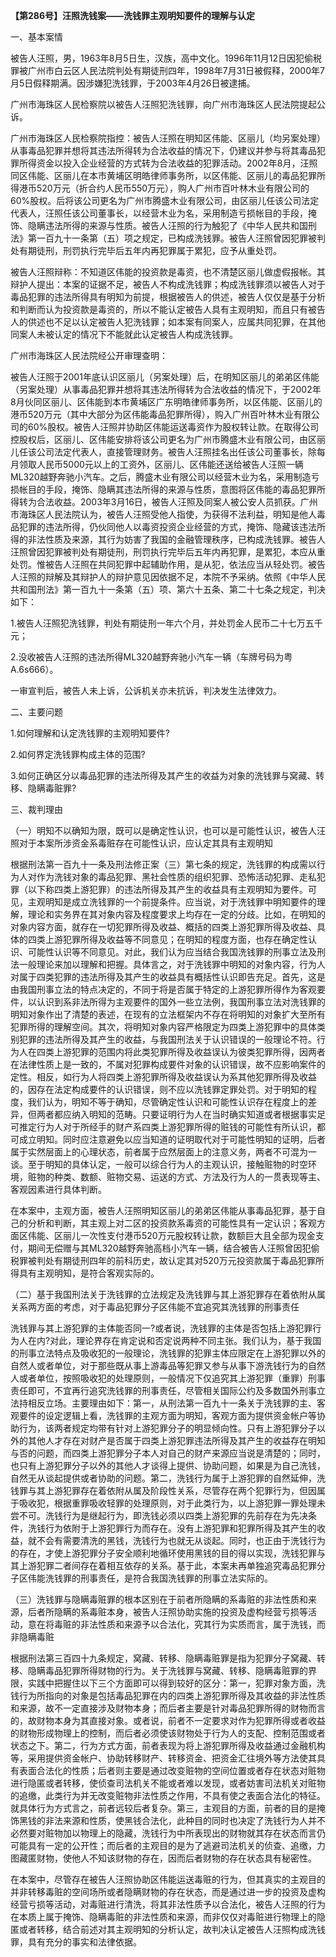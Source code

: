 **【第286号】汪照洗钱案——洗钱罪主观明知要件的理解与认定**

一、基本案情

被告人汪照，男，1963年8月5日生，汉族，高中文化。1996年11月12日因犯偷税罪被广州市白云区人民法院判处有期徒刑四年，1998年7月31日被假释，2000年7月5日假释期满。因涉嫌犯洗钱罪，于2003年4月26日被逮捕。

广州市海珠区人民检察院以被告人汪照犯洗钱罪，向广州市海珠区人民法院提起公诉。

广州市海珠区人民检察院指控：被告人汪照在明知区伟能、区丽儿（均另案处理）从事毒品犯罪并想将其违法所得转为合法收益的情况下，仍建议并参与将其毒品犯罪所得资金以投入企业经营的方式转为合法收益的犯罪活动。2002年8月，汪照同区伟能、区丽儿在本市黄埔区明皓律师事务所，以区伟能、区丽儿的毒品犯罪所得港币520万元（折合约人民币550万元），购人广州市百叶林木业有限公司的60%股权。后将该公司更名为广州市腾盛木业有限公司，由区丽儿任该公司法定代表人，汪照任该公司董事长，以经营木业为名，采用制造亏损帐目的手段，掩饰、隐瞒违法所得的来源与性质。被告人汪照的行为触犯了《中华人民共和国刑法》第一百九十一条第（五）项之规定，已构成洗钱罪。被告人汪照曾因犯罪被判处有期徒刑，刑罚执行完毕后五年内再犯罪属于累犯，应予从重处罚。

被告人汪照辩称：不知道区伟能的投资款是毒资，也不清楚区丽儿做虚假报帐。其辩护人提出：本案的证据不足，被告人不构成洗钱罪；构成洗钱罪须以被告人对于毒品犯罪的违法所得具有明知为前提，根据被告人的供述，被告人仅仅是基于分析和判断而认为投资款是毒资的，所以不能认定被告人具有主观明知，而且只有被告人的供述也不足以认定被告人犯洗钱罪；如本案有同案人，应属共同犯罪，在其他同案人未被认定的情况下不能就此认定被告人构成洗钱罪。

广州市海珠区人民法院经公开审理查明：

被告人汪照于2001年底认识区丽儿（另案处理）后，在明知区丽儿的弟弟区伟能（另案处理）从事毒品犯罪并想将其违法所得转为合法收益的情况下，于2002年8月伙同区丽儿、区伟能到本市黄埔区广东明皓律师事务所，以区伟能、区丽儿的港币520万元（其中大部分为区伟能毒品犯罪所得），购入广州百叶林木业有限公司的60%股权。被告人汪照并协助区伟能运送毒资作为股权转让款。在取得公司控股权后，区丽儿、区伟能安排将该公司更名为广州市腾盛木业有限公司，由区丽儿任该公司法定代表人，直接管理财务。被告人汪照挂名出任该公司董事长，除每月领取人民币5000元以上的工资外，区丽儿、区伟能还送给被告人汪照一辆ML320越野奔驰小汽车。之后，腾盛木业有限公司以经营木业为名，采用制造亏损帐目的手段，掩饰、隐瞒其违法所得的来源与性质，意图将区伟能的毒品犯罪所得转为合法收益。2003年3月16日，被告人汪照及同案人被公安人员抓获。广州市海珠区人民法院认为，被告人汪照受他人指使，为获得不法利益，明知是他人毒品犯罪的违法所得，仍伙同他人以毒资投资企业经营的方式，掩饰、隐藏该违法所得的非法性质及来源，其行为妨害了我国的金融管理秩序，已构成洗钱罪。被告人汪照曾因犯罪被判处有期徒刑，刑罚执行完毕后五年内再犯罪，是累犯，本应从重处罚。惟被告人汪照在共同犯罪中起辅助作用，是从犯，依法应当从轻处罚。被告人汪照的辩解及其辩护人的辩护意见因依据不足，本院不予采纳。依照《中华人民共和国刑法》第一百九十一条第（五）项、第六十五条、第二十七条之规定，判决如下：

1.被告人汪照犯洗钱罪，判处有期徒刑一年六个月，并处罚金人民币二十七万五千元；

2.没收被告人汪照的违法所得ML320越野奔驰小汽车一辆（车牌号码为粤A.6s666）。

一审宣判后，被告人未上诉，公诉机关亦未抗诉，判决发生法律效力。

二、主要问题

1.如何理解和认定洗钱罪的主观明知要件?

2.如何界定洗钱罪构成主体的范围?

3.如何正确区分以毒品犯罪的违法所得及其产生的收益为对象的洗钱罪与窝藏、转移、隐瞒毒赃罪?

三、裁判理由

（一）明知不以确知为限，既可以是确定性认识，也可以是可能性认识，被告人汪照对于本案所涉资金系毒赃存在可能性认识，应认定其具有主观明知

根据刑法第一百九十一条及刑法修正案（三）第七条的规定，洗钱罪的构成需以行为人对作为洗钱对象的毒品犯罪、黑社会性质的组织犯罪、恐怖活动犯罪、走私犯罪（以下称四类上游犯罪）的违法所得及其产生的收益具有主观明知为要件。可见，主观明知是成立洗钱罪的一个前提条件。应当说，对于洗钱罪中明知要件的理解，理论和实务界在其对象内容及程度要求上均存在一定的分歧。比如，在明知的对象内容方面，就存在一切犯罪所得及收益、概括的四类上游犯罪所得及收益、具体的四类上游犯罪所得及收益等不同意见；在明知的程度方面，也存在确定性认识、可能性认识等不同意见。对此，我们认为应当结合我国洗钱罪的刑事立法及刑法一般理论来加以理解和把握。具体言之，对于洗钱罪中明知的对象内容，行为人对属于四类犯罪的违法所得及其产生的收益具有概括性认识即告充足。首先，这是由我国刑事立法的特点决定的，不同于将是否属于特定的上游犯罪所得作为客观要件，以认识到系非法所得为主观要件的国外一些立法例，我国刑事立法对洗钱罪的明知对象作出了清楚的表述，在现有的立法框架内不存在将明知的对象扩大至所有犯罪所得的理解空间。其次，将明知对象内容严格限定为四类上游犯罪中的具体类别犯罪的违法所得及其产生的收益，与我国刑法关于认识错误的一般理论不符。行为人在四类上游犯罪的范围内将此类犯罪所得及收益误认为彼类犯罪所得，因两者在法律性质上是一致的，不属对犯罪构成要件对象的认识错误，故不应影响案件的定性。相反，如行为人将四类上游犯罪所得及收益误认为系其他犯罪所得及收益的，因存在法定构成要件的认识错误，则不应以洗钱罪定罪处罚。对于明知的程度，我们认为，明知不等于确知，尽管确定性认识和可能性认识存在程度上的差异，但两者都应纳入明知的范畴。只要证明行为人在当时确实知道或者根据事实足可推定行为人对于所经手的财产系四类上游犯罪所得的赃钱的可能性有所认识，都可成立明知。同时应注意避免以应当知道的证明取代对于可能性明知的证明，后者属于实然层面上的心理状态，前者属于应然层面上的注意义务，两者不可混为一谈。至于明知的具体认定，一般可以综合行为人的主观认识，接触赃物的时空环境，赃物的种类、数额、赃物交易、运送的方式、方法及行为人的一贯表现等主、客观因素进行具体判断。

在本案中，主观方面，被告人汪照明知区丽儿的弟弟区伟能从事毒品犯罪，基于自己的分析和判断，其主观上对二区的投资款系毒资的可能性具有一定认识；客观方面区伟能、区丽儿一次性支付港币520万元股权转让款，数额巨大且全部为现金支付，期间无偿赠与其ML320越野奔驰高档小汽车一辆，结合被告人汪照曾因犯偷税罪被判处有期徒刑四年的前科历史，故认定其对520万元投资款属于毒品犯罪所得具有主观明知，是符合客观实际的。

（二）基于我国刑法关于洗钱罪的立法规定及洗钱罪与其上游犯罪存在着依附从属关系两方面的考虑，对于毒品犯罪分子区伟能不宜追究其洗钱罪的刑事责任

洗钱罪与其上游犯罪的主体能否同一?或者说，洗钱罪的主体是否包括上游犯罪行为人在内?对此，理论界存在肯定说和否定说两种不同主张。我们认为，基于我国的刑事立法特点及吸收犯的一般理论，洗钱罪的犯罪主体应限定在上游犯罪以外的自然人或者单位，对于那些既从事上游毒品等犯罪又参与从事下游洗钱行为的自然人或者单位，按照吸收犯的处理原则，一般情况下仅追究其上游犯罪（重罪）刑事责任即可，不宜再行追究洗钱罪的刑事责任，尽管相关国际公约及多数国外刑事立法持相反立场。主要理由如下：第一，从刑法第一百九十一条关于洗钱罪的主、客观要件的设定逻辑上看，洗钱罪的主观方面为明知，客观方面为提供资金帐户等协助行为，该两者规定均带有针对上游犯罪分子的明显倾向性。只有上游犯罪分子以外的其他人才存在对财产是否属于四类上游犯罪违法所得及其产生的收益存在明知与否的问题，而四类上游犯罪分子本人对自己的财产来源应当说是清楚的；同时，也只有上游犯罪分子以外的其他人才谈得上提供、协助问题，如果是为自己洗钱，自然无从谈起提供或者协助的问题。第二，洗钱行为属于上游犯罪的自然延伸，洗钱罪与其上游犯罪存在着依附从属及阶段性关系，尽管存在两个犯罪行为，但因属于吸收犯，根据重罪吸收轻罪的处理原则，对于此类行为，以上游犯罪一罪处理未尝不可。洗钱行为是继起行为，即洗钱必须以四类上游犯罪的先前存在为先决条件，洗钱行为依附于上游犯罪行为而存在。没有上游犯罪和犯罪所得及其产生的收益，就不会有需要清洗的黑钱，洗钱行为也就无从谈起。同时，也正由于洗钱行为的存在，才使上游犯罪分子安全顺利地循环使用黑钱的目的得以实现，洗钱犯罪与其上游犯罪二者间存在着相互依存的关系。基于此，本案未再单独追究毒品犯罪分子区伟能洗钱罪的刑事责任，是符合我国洗钱罪的刑事立法实际的。

（三）洗钱罪与隐瞒毒赃罪的根本区别在于前者所隐瞒的系毒赃的非法性质和来源，后者所隐瞒的系毒赃本身，被告人汪照协助实施的投资及虚构经营亏损等活动，意在将毒赃的非法性质和来源予以合法化，究其行为实质而言，属于洗钱，而非隐瞒毒赃

根据刑法第三百四十九条规定，窝藏、转移、隐瞒毒赃罪是指为犯罪分子窝藏、转移、隐瞒毒品犯罪所得财物的行为。关于洗钱罪与窝藏、转移、隐瞒毒赃罪的界限，实践中把握住以下三个方面即可以得到较好的区分：第一，犯罪对象方面，洗钱行为所指向的对象是包括毒品犯罪在内的四类上游犯罪所得及其收益的非法性质和来源，故不一定直接涉及财物本身；而后者主要是针对毒品犯罪所得的财物而言的，故财物本身为其直接对象。或者说，前者不一定要求对作为犯罪所得或者收益的财物形成物理上的控制，而后者必须使该财物处于行为人的支配、控制范围或者状态之下。第二，行为方式方面，前者表现为将上游犯罪所得及收益通过金融机构等，采用提供资金帐户、协助转移财产、转移资金、把资金汇往境外等方法使其具有表面合法化的性质；后者则主要是通过改变赃物的空间位置或者存在状态对赃物进行隐匿或者转移，使侦查司法机关不能或者难以发现，或者妨害司法机关对赃物的追缴，此类行为并无改变赃物非法性质之作用，不具有使之表面合法化的特征。就具体行为方式言之，前者远较后者复杂。第三，主观目的方面，前者的目的是掩饰黑钱的非法来源和性质，使黑钱合法化，此种目的同时也决定了洗钱行为人并不必然要对赃物加以物理上的隐藏，洗钱行为中所表现出的财物就其存在状态而言仍可能具有一定的公开性；而后者的主观目的是为了逃避司法机关的侦查、追缴，力图藏匿财物，使他人不知该财物的存在，因而后者财物的存在状态具有秘密性。

在本案中，尽管存在被告人汪照协助区伟能运送毒赃的行为，但其真实的主观目的并非转移毒赃的空间场所或者隐瞒财物的存在状态，而是通过进一步的投资及虚构经营亏损等活动，对毒赃进行清洗，将其非法性质予以合法化，被告人汪照的行为在本质上属于掩饰、隐瞒毒赃的非法性质和来源，而非仅仅对毒赃进行物理上的隐匿或者转移，结合前述对其主观明知的分析认定，故判决认定被告人汪照构成洗钱罪，具有充分的事实和法律依据。